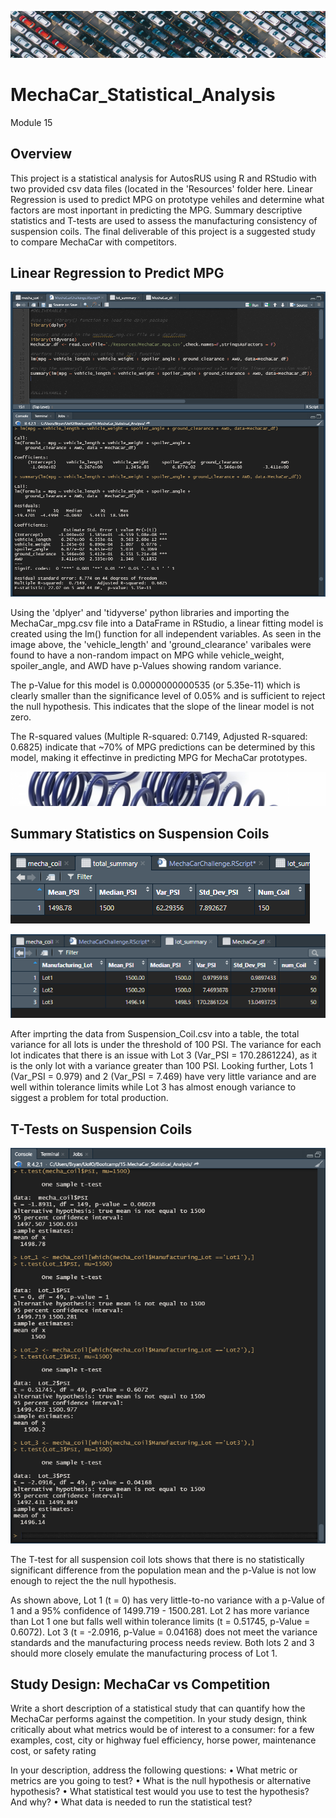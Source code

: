 ![image](https://github.com/Bryan-Corn/MechaCar_Statistical_Analysis/blob/main/Images/AutoLot.png)
# MechaCar_Statistical_Analysis
Module 15

## Overview

This project is a statistical analysis for AutosRUS using R and RStudio with two provided csv data files (located in the 'Resources' folder here. Linear Regression is used to predict MPG on prototype vehiles and determine what factors are most inportant in predicting the MPG. Summary descriptive statistics and T-tests are used to assess the manufacturing consistency of suspension coils. The final deliverable of this project is a suggested study to compare MechaCar with competitors.

## Linear Regression to Predict MPG

![image](https://github.com/Bryan-Corn/MechaCar_Statistical_Analysis/blob/main/Images/Image1.png)

Using the 'dplyer' and 'tidyverse' python libraries and importing the MechaCar_mpg.csv file into a DataFrame in RStudio, a linear fitting model is created using the lm() function for all independent variables. As seen in the image above, the 'vehicle_length' and 'ground_clearance' varibales were found to have a non-random impact on MPG while vehicle_weight, spoiler_angle, and AWD have p-Values showing random variance.

The p-Value for this model is 0.0000000000535 (or 5.35e-11) which is clearly smaller than the significance level of 0.05% and is sufficient to reject the null hypothesis. This indicates that the slope of the linear model is not zero.

The R-squared values (Multiple R-squared: 0.7149, Adjusted R-squared: 0.6825) indicate that ~70% of MPG predictions can be determined by this model, making it effectinve in predicting MPG for MechaCar prototypes. 


![image](https://github.com/Bryan-Corn/MechaCar_Statistical_Analysis/blob/main/Images/SportSprings.png)
## Summary Statistics on Suspension Coils

![image](https://github.com/Bryan-Corn/MechaCar_Statistical_Analysis/blob/main/Images/TotalSummary.png)

![image](https://github.com/Bryan-Corn/MechaCar_Statistical_Analysis/blob/main/Images/LotSummary.png)

After imprting the data from Suspension_Coil.csv into a table, the total variance for all lots is under the threshold of 100 PSI. The variance for each lot indicates that there is an issue with Lot 3 (Var_PSI = 170.2861224), as it is the only lot with a variance greater than 100 PSI. Looking further, Lots 1 (Var_PSI = 0.979) and 2 (Var_PSI = 7.469) have very little variance and are well within tolerance limits while Lot 3 has almost enough variance to siggest a problem for total production.



## T-Tests on Suspension Coils

![image](https://github.com/Bryan-Corn/MechaCar_Statistical_Analysis/blob/main/Images/T-Tests.png)

The T-test for all suspension coil lots shows that there is no statistically significant difference from the population mean and the p-Value is not low enough to reject the the null hypothesis. 

As shown above, Lot 1 (t = 0) has very little-to-no variance with a p-Value of 1 and a 95% confidence of 1499.719 - 1500.281. Lot 2  has more variance than Lot 1 one but falls well within tolerance limits (t = 0.51745, p-Value = 0.6072). Lot 3 (t = -2.0916, p-Value = 0.04168) does not meet the variance standards and the manufacturing process needs review. Both lots 2 and 3 should more closely emulate the manufacturing process of Lot 1.



## Study Design: MechaCar vs Competition

Write a short description of a statistical study that can quantify how the MechaCar performs against the competition. In your study design, think critically about what metrics would be of interest to a consumer: for a few examples, cost, city or highway fuel efficiency, horse power, maintenance cost, or safety rating


In your description, address the following questions:
• What metric or metrics are you going to test?
• What is the null hypothesis or alternative hypothesis?
• What statistical test would you use to test the hypothesis? And why?
• What data is needed to run the statistical test?
